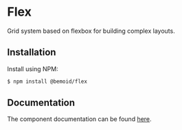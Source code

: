 # Flex

Grid system based on flexbox for building complex layouts.

## Installation

Install using NPM:

```bash
$ npm install @bemoid/flex
```

## Documentation

The component documentation can be found [here](//bemoid.org/docs/flex).